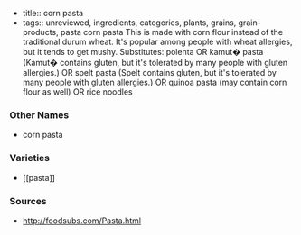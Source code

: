 - title:: corn pasta
- tags:: unreviewed, ingredients, categories, plants, grains, grain-products, pasta
corn pasta This is made with corn flour instead of the traditional durum wheat. It's popular among people with wheat allergies, but it tends to get mushy. Substitutes: polenta OR kamut� pasta (Kamut� contains gluten, but it's tolerated by many people with gluten allergies.) OR spelt pasta (Spelt contains gluten, but it's tolerated by many people with gluten allergies.) OR quinoa pasta (may contain corn flour as well) OR rice noodles

### Other Names

* corn pasta

### Varieties

* [[pasta]]

### Sources
* http://foodsubs.com/Pasta.html
